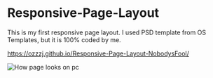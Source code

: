 # Responsive-Page-Layout
This is my first responsive page layout. I used PSD template from OS Templates, but it is 100% coded by me.

https://ozzzj.github.io/Responsive-Page-Layout-NobodysFool/

![How page looks on pc](relative/preview.png?raw=true "Title")

